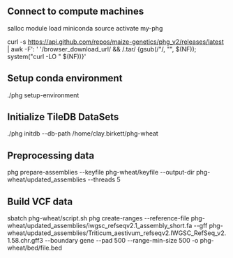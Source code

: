 ## Connect to compute machines
salloc
module load miniconda
source activate my-phg

curl -s https://api.github.com/repos/maize-genetics/phg_v2/releases/latest \
| awk -F': ' '/browser_download_url/ && /\.tar/ {gsub(/"/, "", $(NF)); system("curl -LO " $(NF))}'

## Setup conda environment
./phg setup-environment

## Initialize TileDB DataSets
./phg initdb --db-path /home/clay.birkett/phg-wheat

## Preprocessing data
phg prepare-assemblies --keyfile phg-wheat/keyfile --output-dir phg-wheat/updated_assemblies --threads 5

## Build VCF data
sbatch phg-wheat/script.sh
phg create-ranges --reference-file phg-wheat/updated_assemblies/iwgsc_refseqv2.1_assembly_short.fa --gff phg-wheat/updated_assemblies/Triticum_aestivum_refseqv2.IWGSC_RefSeq_v2.1.58.chr.gff3 --boundary gene --pad 500 --range-min-size 500 -o phg-wheat/bed/file.bed


